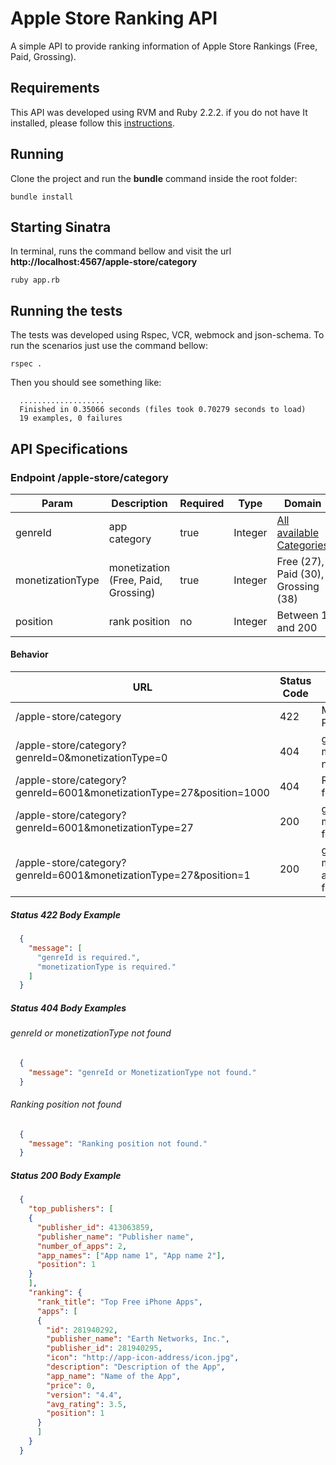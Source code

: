 # Apple Store Ranking API

A simple API to provide ranking information of Apple Store Rankings (Free, Paid, Grossing).

## Requirements

This API was developed using RVM and Ruby 2.2.2. if you do not have It installed, please follow this [instructions](https://rvm.io/).

## Running

Clone the project and run the **bundle** command inside the root folder:

    bundle install

## Starting Sinatra

In terminal, runs the command bellow and visit the url **http://localhost:4567/apple-store/category**

    ruby app.rb

## Running the tests

The tests was developed using Rspec, VCR, webmock and json-schema. To run the scenarios just use the command bellow:

    rspec .

Then you should see something like:

  ```
    ...................
    Finished in 0.35066 seconds (files took 0.70279 seconds to load)
    19 examples, 0 failures
  ```

## API Specifications

### Endpoint /apple-store/category

| Param            | Description                        |  Required | Type     | Domain                              |
|------------------|------------------------------------|-----------|----------|-------------------------------------|
| genreId          | app category                       | true      | Integer  | [All available Categories](https://affiliate.itunes.apple.com/resources/documentation/genre-mapping/) |
| monetizationType | monetization (Free, Paid, Grossing)| true      | Integer  | Free (27), Paid (30), Grossing (38) |
| position         | rank position                      | no        | Integer  | Between 1 and 200                   |


#### Behavior


| URL                                                                  | Status Code    | Reason                                       |
|----------------------------------------------------------------------|----------------|----------------------------------------------|
| /apple-store/category                                                | 422            | Missing required Params                      |
| /apple-store/category?genreId=0&monetizationType=0                   | 404            | genreId or monetizationType not found        |
| /apple-store/category?genreId=6001&monetizationType=27&position=1000 | 404            | Rank position not found                      |
| /apple-store/category?genreId=6001&monetizationType=27               | 200            | genreId and monetizationType found           |
| /apple-store/category?genreId=6001&monetizationType=27&position=1    | 200            | genreId, monetizationType and position found |


##### Status 422 Body Example


  ```json
    {
      "message": [
        "genreId is required.",
        "monetizationType is required."
      ]
    }
  ```

##### Status 404 Body Examples
###### genreId or monetizationType not found

  ```json
    {
      "message": "genreId or MonetizationType not found."
    }
  ```


###### Ranking position not found

  ```json
    {
      "message": "Ranking position not found."
    }
  ```


##### Status 200 Body Example

  ```json
    {
      "top_publishers": [
      {
        "publisher_id": 413063859,
        "publisher_name": "Publisher name",
        "number_of_apps": 2,
        "app_names": ["App name 1", "App name 2"],
        "position": 1
      }
      ],
      "ranking": {
        "rank_title": "Top Free iPhone Apps",
        "apps": [
        {
          "id": 281940292,
          "publisher_name": "Earth Networks, Inc.",
          "publisher_id": 281940295,
          "icon": "http://app-icon-address/icon.jpg",
          "description": "Description of the App",
          "app_name": "Name of the App",
          "price": 0,
          "version": "4.4",
          "avg_rating": 3.5,
          "position": 1
        }
        ]
      }
    }
  ```